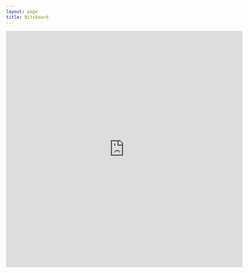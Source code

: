 ```yaml
---
layout: page
title: Bitsboard
---
```


<style>
  body {
    margin: 0;
    /* Reset default margin */
  }

  iframe {
    display: block;
    /* iframes are inline by default */
    background: #000;
    border: none;
    /* Reset default border */
    height: 640px;
    /* Viewport-relative units */
    width: 640px;
  }
</style>
<iframe src="https://docs.google.com/spreadsheets/d/e/2PACX-1vRBABDIoCvzpDJWnWzvYS3YaY1B1lP3R_Lwko3jXafmopDQ-kE-ZkrDN-WNTLoXdsQgo6iqqwlSqgxH/pubhtml?gid=0&amp;single=true&amp;widget=true&amp;headers=false"></iframe>